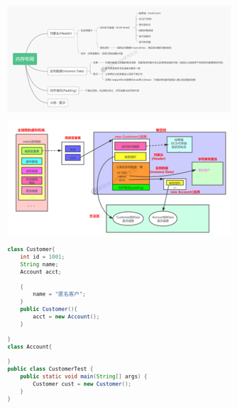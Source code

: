 ![第10章_内存布局](image/44.%E5%AF%B9%E8%B1%A1%E7%9A%84%E5%86%85%E5%AD%98%E5%B8%83%E5%B1%80/%E7%AC%AC10%E7%AB%A0_%E5%86%85%E5%AD%98%E5%B8%83%E5%B1%80.jpg)

![第10章_图示对象的内存布局](image/44.%E5%AF%B9%E8%B1%A1%E7%9A%84%E5%86%85%E5%AD%98%E5%B8%83%E5%B1%80/%E7%AC%AC10%E7%AB%A0_%E5%9B%BE%E7%A4%BA%E5%AF%B9%E8%B1%A1%E7%9A%84%E5%86%85%E5%AD%98%E5%B8%83%E5%B1%80.jpg)

```java
class Customer{
    int id = 1001;
    String name;
    Account acct;

    {
        name = "匿名客户";
    }
    public Customer(){
        acct = new Account();
    }

}
class Account{

}
public class CustomerTest {
    public static void main(String[] args) {
        Customer cust = new Customer();
    }
}
```

